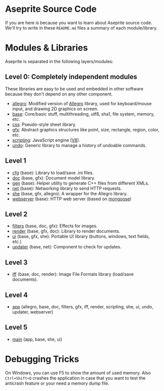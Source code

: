 # Aseprite Source Code

If you are here is because you want to learn about Aseprite source
code. We'll try to write in these `README.md` files a summary of each
module/library.

# Modules & Libraries

Aseprite is separated in the following layers/modules:

## Level 0: Completely independent modules

These libraries are easy to be used and embedded in other software
because they don't depend on any other component.

  * [allegro](allegro/): Modified version of [Allegro](http://alleg.sourceforge.net/) library, used for keyboard/mouse input, and drawing 2D graphics on screen.
  * [base](base/): Core/basic stuff, multithreading, utf8, sha1, file system, memory, etc.
  * [css](css/): Pseudo-style sheet library.
  * [gfx](gfx/): Abstract graphics structures like point, size, rectangle, region, color, etc.
  * [scripting](scripting/): JavaScript engine ([V8](https://code.google.com/p/v8/)).
  * [undo](undo/): Generic library to manage a history of undoable commands.

## Level 1

  * [cfg](cfg/) (base): Library to load/save .ini files.
  * [doc](doc/) (base, gfx): Document model library.
  * [gen](gen/) (base): Helper utility to generate C++ files from different XMLs.
  * [net](net/) (base): Networking library to send HTTP requests.
  * [she](she/) (base, gfx, allegro): A wrapper for the Allegro library.
  * [webserver](webserver/) (base): HTTP web server (based on [mongoose](https://github.com/valenok/mongoose))

## Level 2

  * [filters](filters/) (base, doc, gfx): Effects for images.
  * [render](render/) (base, gfx, doc): Library to render documents.
  * [ui](ui/) (base, gfx, she): Portable UI library (buttons, windows, text fields, etc.)
  * [updater](updater/) (base, net): Component to check for updates.

## Level 3

  * [iff](iff/) (base, doc, render): Image File Formats library (load/save documents).

## Level 4

  * [app](app/) (allegro, base, doc, filters, gfx, iff, render, scripting, she, ui, undo, updater, webserver)

## Level 5

  * [main](main/) (app, base, she, ui)

# Debugging Tricks

On Windows, you can use F5 to show the amount of used memory. Also
`Ctrl+Shift+Q` crashes the application in case that you want to test
the anticrash feature or your need a memory dump file.
